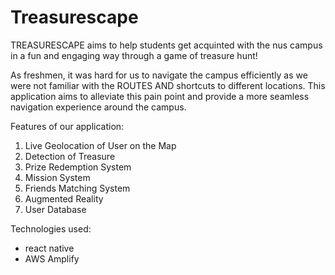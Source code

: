 # Treasurescape

 TREASURESCAPE aims to help students get acquinted with the nus campus in a fun and engaging way through a game of treasure hunt!

As freshmen, it was hard for us to navigate the campus efficiently as we were not familiar with the ROUTES AND shortcuts to different locations. This application aims to alleviate this pain point and provide a more seamless navigation experience around the campus.


Features of our application: 
   1. Live Geolocation of User on the Map
   2. Detection of Treasure
   3. Prize Redemption System
   4. Mission System
   5. Friends Matching System
   6. Augmented Reality 
   7. User Database 

Technologies used:
- react native
- AWS Amplify

